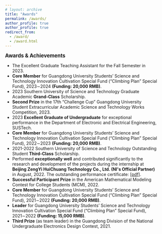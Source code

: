```yaml
---
# layout: archive
title: "Awards"
permalink: /awards/
author_profile: true
author_profile: true
redirect_from:
  - /award/
  - /award.html
---
```


<big>**Awards & Achievements**</big>

- The Excellent Graduate Teaching Assistant for the Fall Semester in 2023.
- **Core Member** for Guangdong University Students’ Science and Technology Innovation Cultivation Special Fund (“Climbing Plan” Special Fund), 2023∼2024 **(Funding: 20,000 RMB)**.
- 2023 Southern University of Science and Technology Graduate Academic **Grand-Class** Scholarship.
- **Second Prize** in the 17th “Challenge Cup” Guangdong University Student Extracurricular Academic Science and Technology Works Competition, 2023.
- 2023 **Excellent Graduate of Undergraduate** for exceptional performance in the Department of Electronic and Electrical Engineering, SUSTech.
- **Core Member** for Guangdong University Students’ Science and Technology Innovation Cultivation Special Fund (“Climbing Plan” Special Fund), 2022∼2023 **(Funding: 20,000 RMB)**.
- 2021-2022 Southern University of Science and Technology Outstanding Student **Third-Class** Scholarship.
- Performed **exceptionally well** and contributed significantly to the research and development of the projects during the internship at **Beijing ZengYi HuiChuang Technology Co., Ltd. (NI's Official Partner)** in August, 2022. The outstanding performance certificate: [[pdf]](../files/OutStanding-Ji.pdf).
- **Successful Participant Prize** in the American Mathematical Modeling Contest for College Students (MCM), 2022.
- **Core Member** for Guangdong University Students’ Science and Technology Innovation Cultivation Special Fund (“Climbing Plan” Special Fund), 2021∼2022 **(Funding: 20,000 RMB)**.
- **Leader** for Guangdong University Students’ Science and Technology Innovation Cultivation Special Fund (“Climbing Plan” Special Fund), 2021∼2022 **(Funding: 15,000 RMB)**.
- **Third Prize** (as team leader) in the Guangdong Division of the National Undergraduate Electronics Design Contest, 2021.

